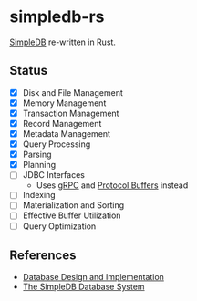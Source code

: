 # simpledb-rs

[SimpleDB](http://cs.bc.edu/~sciore/simpledb/) re-written in Rust.

## Status

- [x] Disk and File Management
- [x] Memory Management
- [x] Transaction Management
- [x] Record Management
- [x] Metadata Management
- [x] Query Processing
- [x] Parsing
- [x] Planning
- [ ] JDBC Interfaces
  - Uses [gRPC](https://grpc.io/) and [Protocol Buffers](https://developers.google.com/protocol-buffers) instead
- [ ] Indexing
- [ ] Materialization and Sorting
- [ ] Effective Buffer Utilization
- [ ] Query Optimization

## References

* [Database Design and Implementation](https://link.springer.com/book/10.1007/978-3-030-33836-7)
* [The SimpleDB Database System](http://cs.bc.edu/~sciore/simpledb/)